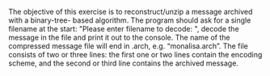 The objective of this exercise is to reconstruct/unzip a message archived with a binary-tree-
based algorithm. The program should ask for a single filename at the start: "Please
enter filename to decode: ", decode the message in the file and print it out to the
console. The name of the compressed message file will end in .arch, e.g. “monalisa.arch”.
The file consists of two or three lines: the first one or two lines contain the encoding
scheme, and the second or third line contains the archived message.
